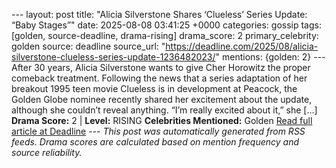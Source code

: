 --- layout: post title: "Alicia Silverstone Shares ‘Clueless’ Series Update: “Baby Stages”" date: 2025-08-08 03:41:25 +0000 categories: gossip tags: [golden, source-deadline, drama-rising] drama_score: 2 primary_celebrity: golden source: deadline source_url: "https://deadline.com/2025/08/alicia-silverstone-clueless-series-update-1236482023/" mentions: {golden: 2} --- After 30 years, Alicia Silverstone wants to give Cher Horowitz the proper comeback treatment. Following the news that a series adaptation of her breakout 1995 teen movie Clueless is in development at Peacock, the Golden Globe nominee recently shared her excitement about the update, although she couldn’t reveal anything. “I’m really excited about it,” she […] **Drama Score:** 2 | **Level:** RISING **Celebrities Mentioned:** Golden [Read full article at Deadline](https://deadline.com/2025/08/alicia-silverstone-clueless-series-update-1236482023/) --- *This post was automatically generated from RSS feeds. Drama scores are calculated based on mention frequency and source reliability.*